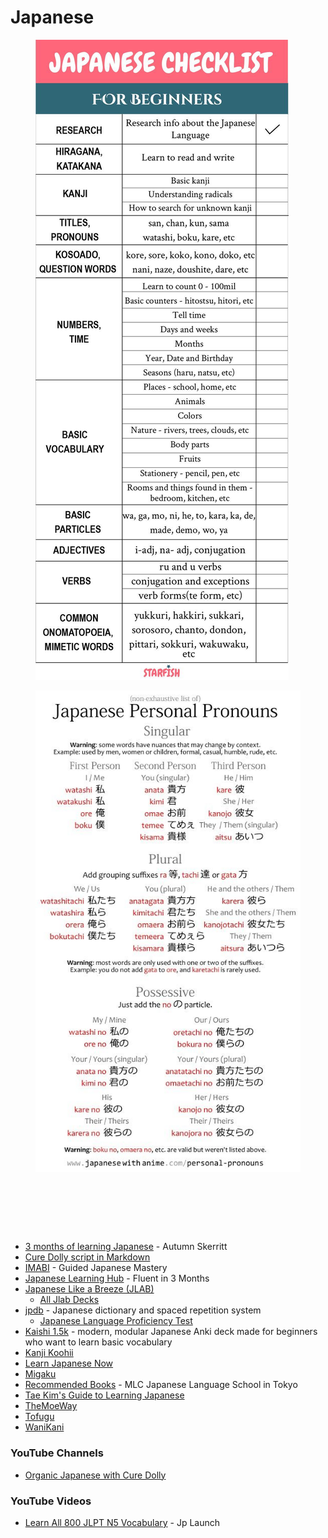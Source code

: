 # Japanese

<figure><img src="../../../.gitbook/assets/Japanese Language Checklist for Beginners.jpeg" alt=""><figcaption></figcaption></figure>

<figure><img src="../../../.gitbook/assets/Japanese Personal Pronouns.jpg" alt=""><figcaption></figcaption></figure>

<figure><img src="https://i.pinimg.com/736x/b5/c0/49/b5c0499b19127ac6e598f89d7dd29e48.jpg" alt=""><figcaption></figcaption></figure>

<figure><img src="https://i.pinimg.com/736x/fc/c6/af/fcc6af3fe75fe934c3f43e32e9e960fc.jpg" alt=""><figcaption></figcaption></figure>

<figure><img src="https://files.tofugu.com/articles/japanese/2016-03-07-hiragana-mnemonics-chart/hiragana-mnemonic-chart-by-tofugu.jpg" alt=""><figcaption></figcaption></figure>

* [3 months of learning Japanese](https://skerritt.blog/3-months-of-learning-japanese/) - Autumn Skerritt
* [Cure Dolly script in Markdown](https://kellenok.github.io/cure-script/)
* [IMABI](https://imabi.org/) - Guided Japanese Mastery
* [Japanese Learning Hub](https://www.fluentin3months.com/learn/japanese-learning-hub/) - Fluent in 3 Months
* [Japanese Like a Breeze (JLAB)](https://www.japanese-like-a-breeze.com/)
  * [All Jlab Decks](https://www.japanese-like-a-breeze.com/all-decks/)
* [jpdb](https://jpdb.io/) - Japanese dictionary and spaced repetition system
  * [Japanese Language Proficiency Test](https://jpdb.io/vocabulary-list/924/japanese-language-proficiency-test)
* [Kaishi 1.5k](https://github.com/donkuri/Kaishi) - modern, modular Japanese Anki deck made for beginners who want to learn basic vocabulary
* [Kanji Koohii](https://kanji.koohii.com/)
* [Learn Japanese Now](https://marshallyin.com/)
* [Migaku](https://migaku.com/)
* [Recommended Books](https://www.mlcjapanese.co.jp/recommended_books.html) - MLC Japanese Language School in Tokyo
* [Tae Kim's Guide to Learning Japanese](https://guidetojapanese.org/learn/)
* [TheMoeWay](https://learnjapanese.moe/)
* [Tofugu](https://www.tofugu.com/)
* [WaniKani](https://www.wanikani.com/)

### YouTube Channels

* [Organic Japanese with Cure Dolly](https://www.youtube.com/@organicjapanesewithcuredol49)

### YouTube Videos

* [Learn All 800 JLPT N5 Vocabulary](https://www.youtube.com/watch?v=nuI4OgsJv_Q) - Jp Launch
